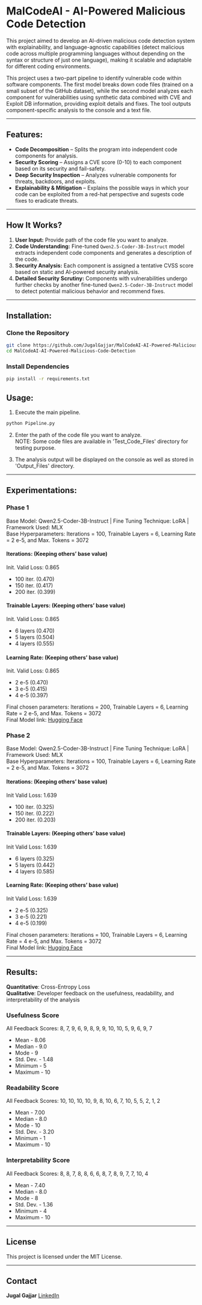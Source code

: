 # MalCodeAI - AI-Powered Malicious Code Detection

This project aimed to develop an AI-driven malicious code detection system with explainability, and language-agnostic capabilities (detect malicious code across multiple programming languages without depending on the syntax or structure of just one language), making it scalable and adaptable for different coding environments.

This project uses a two-part pipeline to identify vulnerable code within software components. The first model breaks down code files (trained on a small subset of the GitHub dataset), while the second model analyzes each component for vulnerabilities using synthetic data combined with CVE and Exploit DB information, providing exploit details and fixes. The tool outputs component-specific analysis to the console and a text file.

---

## Features:
 
- **Code Decomposition** – Splits the program into independent code components for analysis.  
- **Security Scoring** – Assigns a CVE score (0-10) to each component based on its security and fail-safety.  
- **Deep Security Inspection** – Analyzes vulnerable components for threats, backdoors, and exploits.  
- **Explainability & Mitigation** – Explains the possible ways in which your code can be exploited from a red-hat perspective and sugests code fixes to eradicate threats.  

---

## How It Works?

1. **User Input:** Provide path of the code file you want to analyze.
2. **Code Understanding:** Fine-tuned `Qwen2.5-Coder-3B-Instruct` model extracts independent code components and generates a description of the code.
4. **Security Analysis:** Each component is assigned a tentative CVSS score based on static and AI-powered security analysis.  
5. **Detailed Security Scrutiny:** Components with vulnerabilities undergo further checks by another fine-tuned `Qwen2.5-Coder-3B-Instruct` model to detect potential malicious behavior and recommend fixes.  

---

## Installation:

### Clone the Repository
```bash
git clone https://github.com/JugalGajjar/MalCodeAI-AI-Powered-Malicious-Code-Detection.git
cd MalCodeAI-AI-Powered-Malicious-Code-Detection
```

### Install Dependencies
```bash
pip install -r requirements.txt
```

## Usage:

1. Execute the main pipeline.
```bash
python Pipeline.py
```

2. Enter the path of the code file you want to analyze. <br>
NOTE: Some code files are available in 'Test_Code_Files' directory for testing purpose.

3. The analysis output will be displayed on the console as well as stored in 'Output_Files' directory.

---

## Experimentations:

### Phase 1
Base Model: Qwen2.5-Coder-3B-Instruct | Fine Tuning Technique: LoRA | Framework Used: MLX <br>
Base Hyperparameters: Iterations = 100, Trainable Layers = 6, Learning Rate = 2 e-5, and Max. Tokens = 3072

#### Iterations: (Keeping others’ base value)
Init. Valid Loss: 0.865
- 100 iter. (0.470)
- 150 iter. (0.417)
- 200 iter. (0.399)

#### Trainable Layers: (Keeping others’ base value)
Init. Valid Loss: 0.865
- 6 layers (0.470)
- 5 layers (0.504)
- 4 layers (0.555)

#### Learning Rate: (Keeping others’ base value)
Init. Valid Loss: 0.865
- 2 e-5 (0.470)
- 3 e-5 (0.415)
- 4 e-5 (0.397)

Final chosen parameters: Iterations = 200, Trainable Layers = 6, Learning Rate = 2 e-5, and Max. Tokens = 3072 <br>
Final Model link: [Hugging Face](https://huggingface.co/jugalgajjar/CSCI6366-Spring2025-MalCodeAI-Phase-1)

### Phase 2
Base Model: Qwen2.5-Coder-3B-Instruct | Fine Tuning Technique: LoRA | Framework Used: MLX <br>
Base Hyperparameters: Iterations = 100, Trainable Layers = 6, Learning Rate = 2 e-5, and Max. Tokens = 3072

#### Iterations: (Keeping others’ base value)
Init Valid Loss: 1.639
- 100 iter. (0.325)
- 150 iter. (0.222)
- 200 iter. (0.203)

#### Trainable Layers: (Keeping others’ base value)
Init Valid Loss: 1.639
- 6 layers (0.325)
- 5 layers (0.442)
- 4 layers (0.585)

#### Learning Rate: (Keeping others’ base value)
Init Valid Loss: 1.639
- 2 e-5 (0.325)
- 3 e-5 (0.221)
- 4 e-5 (0.199)

Final chosen parameters: Iterations = 100, Trainable Layers = 6, Learning Rate = 4 e-5, and Max. Tokens = 3072 <br>
Final Model link: [Hugging Face](https://huggingface.co/jugalgajjar/CSCI6366-Spring2025-MalCodeAI-Phase-2)

---

## Results:

**Quantitative**: Cross-Entropy Loss <br>
**Qualitative**: Developer feedback on the usefulness, readability, and interpretability of the analysis

### Usefulness Score
All Feedback Scores: 8, 7, 9, 6, 9, 8, 9, 9, 10, 10, 5, 9, 6, 9, 7
- Mean		-	8.06
- Median	-	9.0
- Mode		-	9
- Std. Dev.	-	1.48
- Minimum	-	5
- Maximum	-	10

### Readability Score
All Feedback Scores: 10, 10, 10, 10, 9, 8, 10, 6, 7, 10, 5, 5, 2, 1, 2
- Mean		-	7.00
- Median    -	8.0
- Mode		-	10
- Std. Dev.	-	3.20
- Minimum	-	1
- Maximum	-	10

### Interpretability Score
All Feedback Scores: 8, 8, 7, 8, 8, 6, 6, 8, 7, 8, 9, 7, 7, 10, 4
- Mean		-	7.40
- Median	-	8.0
- Mode		-	8
- Std. Dev.	-	1.36
- Minimum	-	4
- Maximum	-	10

---

## License

This project is licensed under the MIT License.

---

## Contact
**Jugal Gajjar** [LinkedIn](https://www.linkedin.com/in/jugal-gajjar/)
